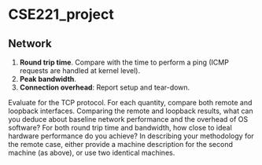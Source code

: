 # CSE221_project

## Network
1. **Round trip time**. Compare with the time to perform a ping (ICMP requests are handled at kernel level).
2. **Peak bandwidth**.
3. **Connection overhead**: Report setup and tear-down.

Evaluate for the TCP protocol. For each quantity, compare both remote and loopback interfaces. Comparing the remote and loopback results, what can you deduce about baseline network performance and the overhead of OS software? For both round trip time and bandwidth, how close to ideal hardware performance do you achieve? In describing your methodology for the remote case, either provide a machine description for the second machine (as above), or use two identical machines.
